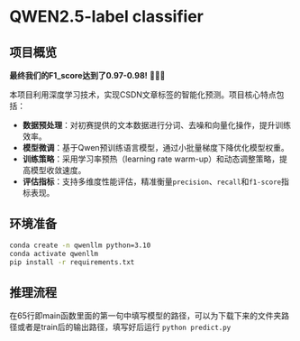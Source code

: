 # QWEN2.5-label classifier

## 项目概览  
**最终我们的F1_score达到了0.97-0.98!** 🎉🎉🎉

本项目利用深度学习技术，实现CSDN文章标签的智能化预测。项目核心特点包括：  
- **数据预处理**：对初赛提供的文本数据进行分词、去噪和向量化操作，提升训练效率。  
- **模型微调**：基于Qwen预训练语言模型，通过小批量梯度下降优化模型权重。  
- **训练策略**：采用学习率预热（learning rate warm-up）和动态调整策略，提高模型收敛速度。  
- **评估指标**：支持多维度性能评估，精准衡量`precision`、`recall`和`f1-score`指标表现。 
   

## 环境准备  

```bash  
conda create -n qwenllm python=3.10  
conda activate qwenllm 
pip install -r requirements.txt
```  

## 推理流程  

在65行即main函数里面的第一句中填写模型的路径，可以为下载下来的文件夹路径或者是train后的输出路径，填写好后运行 `python predict.py`
